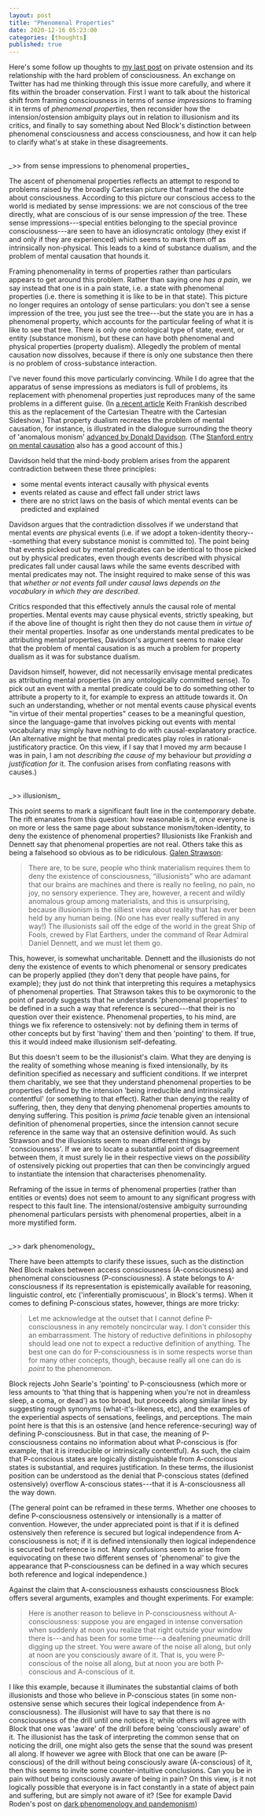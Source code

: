 ```yaml
---
layout: post
title: "Phenomenal Properties"
date: 2020-12-16 05:23:00
categories: [thoughts]
published: true
---
```


Here's some follow up thoughts to [my last post]({{site.baseurl}}/2020/12/09/hard-problem.html) on private ostension and its relationship with the hard problem of consciousness. An exchange on Twitter has had me thinking through this issue more carefully, and where it fits within the broader conservation. First I want to talk about the historical shift from framing consciousness in terms of _sense impressions_ to framing it in terms of _phenomenal properties_, then reconsider how the intension/ostension ambiguity plays out in relation to illusionism and its critics, and finally to say something about Ned Block's distinction between phenomenal consciousness and access consciousness, and how it can help to clarify what's at stake in these disagreements.

<br />
_>> from sense impressions to phenomenal properties_

The ascent of phenomenal properties reflects an attempt to respond to problems raised by the broadly Cartesian picture that framed the debate about consciousness. According to this picture our conscious access to the world is mediated by sense impressions: we are not conscious of the tree directly, what are conscious of is our sense impression _of_ the tree. These sense impressions---special entities belonging to the special province consciousness---are seen to have an idiosyncratic ontology (they exist if and only if they are experienced) which seems to mark them off as intrinsically non-physical. This leads to a kind of substance dualism, and the problem of mental causation that hounds it.

Framing phenomenality in terms of properties rather than particulars appears to get around this problem. Rather than saying one _has a pain_, we say instead that one is in a pain state, i.e. a state with phenomenal properties (i.e. there is something it is like to be in that state). This picture no longer requires an ontology of sense particulars: you don't see a sense impression of the tree, you just see the tree---but the state you are in has a phenomenal property, which accounts for the particular feeling of what it is like to see that tree. There is only one ontological type of state, event, or entity (substance monism), but these can have both phenomenal and physical properties (property dualism). Allegedly the problem of mental causation now dissolves, because if there is only one substance then there is no problem of cross-substance interaction.

I've never found this move particularly convincing. While I do agree that the apparatus of sense impressions as mediators is full of problems, its replacement with phenomenal properties just reproduces many of the same problems in a different guise. (In [a recent article](https://www.philosophersmag.com/essays/222-the-lure-of-the-cartesian-sideshow) Keith Frankish described this as the replacement of the Cartesian Theatre with the Cartesian Sideshow.) That property dualism recreates the problem of mental causation, for instance, is illustrated in the dialogue surrounding the theory of 'anomalous monism' [advanced by Donald Davidson]({{site.baseurl}}/assets/pdf/davidson-mental-events.pdf). (The [Stanford entry on mental causation](https://plato.stanford.edu/entries/mental-causation/) also has a good account of this.)

Davidson held that the mind-body problem arises from the apparent contradiction between these three principles:

- some mental events interact causally with physical events
- events related as cause and effect fall under strict laws
- there are no strict laws on the basis of which mental events can be predicted and explained

Davidson argues that the contradiction dissolves if we understand that mental events _are_ physical events (i.e. if we adopt a token-identity theory---something that every substance monist is committed to). The point being that events picked out by mental predicates can be identical to those picked out by physical predicates, even though events described with physical predicates fall under causal laws while the same events described with mental predicates may not. The insight required to make sense of this was that _whether or not events fall under causal laws depends on the vocabulary in which they are described_.

Critics responded that this effectively annuls the causal role of mental properties. Mental events may cause physical events, strictly speaking, but if the above line of thought is right then they do not cause them _in virtue of_ their mental properties. Insofar as one understands mental predicates to be attributing mental properties, Davidson's argument seems to make clear that the problem of mental causation is as much a problem for property dualism as it was for substance dualism.

Davidson himself, however, did not necessarily envisage mental predicates as attributing mental properties (in any ontologically committed sense). To pick out an event with a mental predicate could be to do something other to attribute a property to it, for example to express an attitude towards it. On such an understanding, whether or not mental events cause physical events "in virtue of their mental properties" ceases to be a meaningful question, since the language-game that involves picking out events with mental vocabulary may simply have nothing to do with causal-explanatory practice. (An alternative might be that mental predicates play roles in rational-justificatory practice. On this view, if I say that I moved my arm because I was in pain, I am not _describing the cause of_ my behaviour but _providing a justification for_ it. The confusion arises from conflating reasons with causes.)

<br />
_>> illusionism_

This point seems to mark a significant fault line in the contemporary debate. The rift emanates from this question: how reasonable is it, _once_ everyone is on more or less the same page about substance monism/token-identity, to deny the existence of phenomenal properties? Illusionists like Frankish and Dennett say that phenomenal properties are not real. Others take this as being a falsehood so obvious as to be ridiculous. [Galen Strawson](https://www.theguardian.com/books/2019/dec/27/galileos-error-by-philip-goff-review):

> There are, to be sure, people who think materialism requires them to deny the existence of consciousness, “illusionists” who are adamant that our brains are machines and there is really no feeling, no pain, no joy, no sensory experience. They are, however, a recent and wildly anomalous group among materialists, and this is unsurprising, because illusionism is the silliest view about reality that has ever been held by any human being. (No one has ever really suffered in any way!) The illusionists sail off the edge of the world in the great Ship of Fools, crewed by Flat Earthers, under the command of Rear Admiral Daniel Dennett, and we must let them go.

This, however, is somewhat uncharitable. Dennett and the illusionists do not deny the existence of events to which phenomenal or sensory predicates can be properly applied (they don't deny that people have pains, for example); they just do not think that interpreting this requires a metaphysics of phenomenal properties. That Strawson takes this to be oxymoronic to the point of parody suggests that he understands 'phenomenal properties' to be defined in a such a way that reference is secured---that their is no question over their existence. Phenomenal properties, to his mind, are things we fix reference to ostensively: not by defining them in terms of other concepts but by first 'having' them and then 'pointing' to them. If true, this it would indeed make illusionism self-defeating.

But this doesn't seem to be the illusionist's claim. What they are denying is the reality of something whose meaning is fixed intensionally, by its definition specified as necessary and sufficient conditions. If we interpret them charitably, we see that they understand phenomenal properties to be properties defined by the intension 'being irreducible and intrinsically contentful' (or something to that effect). Rather than denying the reality of suffering, then, they deny that denying phenomenal properties amounts to denying suffering. This position is _prima facie_ tenable given an intensional definition of phenomenal properties, since the intension cannot secure reference in the same way that an ostensive definition would. As such Strawson and the illusionists seem to mean different things by 'consciousness'. If we are to locate a substantial point of disagreement between them, it must surely lie in their respective views on the _possibility_ of ostensively picking out properties that can then be convincingly argued to instantiate the intension that characterises phenomenality.

Reframing of the issue in terms of phenomenal properties (rather than entities or events) does not seem to amount to any significant progress with respect to this fault line. The intensional/ostensive ambiguity surrounding phenomenal particulars persists with phenomenal properties, albeit in a more mystified form.


<br />
_>> dark phenomenology_

There have been attempts to clarify these issues, such as the distinction Ned Block makes between access consciousness (A-consciousness) and phenomenal consciousness (P-consciousness). A state belongs to A-consciousness if its representation is epistemically available for reasoning, linguistic control, etc ('inferentially promiscuous', in Block's terms). When it comes to defining P-conscious states, however, things are more tricky:

> Let me acknowledge at the outset that I cannot define P-consciousness in any remotely noncircular way. I don't consider this an embarrassment. The history of reductive definitions in philosophy should lead one not to expect a reductive definition of anything. The best one can do for P-consciousness is in some respects worse than for many other concepts, though, because really all one can do is _point_ to the phenomenon.

Block rejects John Searle's 'pointing' to P-consciousness (which more or less amounts to 'that thing that is happening when you're not in dreamless sleep, a coma, or dead') as too broad, but proceeds along similar lines by suggesting rough synonyms (what-it's-likeness, etc), and the examples of the experiential aspects of sensations, feelings, and perceptions. The main point here is that this is an ostensive (and hence reference-securing) way of defining P-consciousness. But in that case, the meaning of P-consciousness contains no information about what P-conscious is (for example, that it is irreducible or intrinsically contentful). As such, the claim that P-conscious states are logically distinguishable from A-conscious states is substantial, and requires justification. In these terms, the illusionist position can be understood as the denial that P-conscious states (defined ostensively) overflow A-conscious states---that it is A-consciousness all the way down.

(The general point can be reframed in these terms. Whether one chooses to define P-consciousness ostensively or intensionally is a matter of convention. However, the under appreciated point is that if it is defined ostensively then reference is secured but logical independence from A-consciousness is not; if it is defined intensionally then logical independence is secured but reference is not. Many confusions seem to arise from equivocating on these two different senses of 'phenomenal' to give the appearance that P-consciousness can be defined in a way which secures both reference and logical independence.)

Against the claim that A-consciousness exhausts consciousness Block offers several arguments, examples and thought experiments. For example:

> Here is another reason to believe in P-consciousness without A-consciousness: suppose you are engaged in intense conversation when suddenly at noon you realize that right outside your window there is---and has been for some time---a deafening pneumatic drill digging up the street. You were aware of the noise all along, but only at noon are you consciously aware of it. That is, you were P-conscious of the noise all along, but at noon you are both P-conscious and A-conscious of it.

I like this example, because it illuminates the substantial claims of both illusionists and those who believe in P-conscious states (in some non-ostensive sense which secures their logical independence from A-consciousness). The illusionist will have to say that there is no consciousness of the drill until one notices it; while others will agree with Block that one was 'aware' of the drill before being 'consciously aware' of it. The illusionist has the task of interpreting the common sense that on noticing the drill, one might also gets the sense that the sound was present all along. If however we agree with Block that one can be aware (P-conscious) of the drill without being consciously aware (A-conscious) of it, then this seems to invite some counter-intuitive conclusions. Can you be in pain without being consciously aware of being in pain? On this view, is it not logically possible that everyone is in fact constantly in a state of abject pain and suffering, but are simply not aware of it? (See for example David Roden's post on [dark phenomenology and pandemonism](https://enemyindustry.wordpress.com/2020/09/25/dark-panpsychism-philip-goff-and-pandemonism/))

